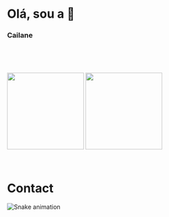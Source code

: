 # Olá, sou a 👋 
### Cailane

&nbsp;


&nbsp;

<div>
<a href="https://github.com/cailaneg"></a>
<img height="180em" src="https://github-readme-stats.vercel.app/api/top-langs/?username=cailaneg&layout=compact&langs_count=7&theme=dark"/>
<img height="180em" src="https://github-readme-stats.vercel.app/api?username=cailaneg&show_icons=true&theme=dark&include_all_commits=true&count_private=true"/>
</div>
  
&nbsp;

# Contact
    
![Snake animation](https://github.com/cailaneg/cailaneg/blob/output/github-contribution-grid-snake.svg)
